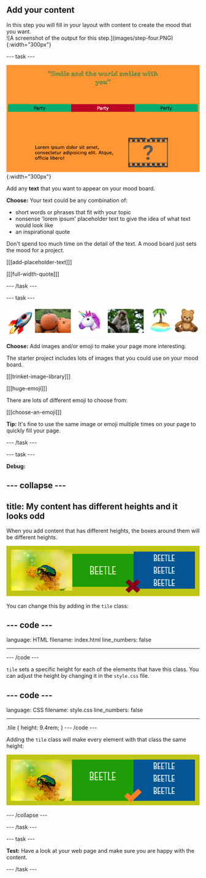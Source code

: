 ## Add your content

<div style="display: flex; flex-wrap: wrap">
<div style="flex-basis: 200px; flex-grow: 1; margin-right: 15px;">
In this step you will fill in your layout with content to create the mood that you want. 
</div>
<div>
![A screenshot of the output for this step.](images/step-four.PNG){:width="300px"}
</div>
</div>

--- task ---

![Examples of text in a strip.](images/text-examples.png){:width="300px"}

Add any **text** that you want to appear on your mood board. 

**Choose:** Your text could be any combination of:
+ short words or phrases that fit with your topic
+ nonsense 'lorem ipsum' placeholder text to give the idea of what text would look like
+ an inspirational quote

Don't spend too much time on the detail of the text. A mood board just sets the mood for a project. 

[[[add-placeholder-text]]]

[[[full-width-quote]]]

--- /task ---

--- task ---

![Examples of images and emoji in a strip.](images/image-emoji-strip.png)

**Choose:** Add images and/or emoji to make your page more interesting. 

The starter project includes lots of images that you could use on your mood board. 

[[[trinket-image-library]]]

[[[huge-emoji]]]

There are lots of different emoji to choose from:

[[[choose-an-emoji]]]

**Tip:** It's fine to use the same image or emoji multiple times on your page to quickly fill your page. 

--- /task ---

--- task ---

**Debug:**

--- collapse ---
---
title: My content has different heights and it looks odd
---

When you add content that has different heights, the boxes around them will be different heights. 

![A screenshot of a webpage where the content are different heights.](images/different-heights.png)

You can change this by adding in the `tile` class:

--- code ---
---
language: HTML
filename: index.html
line_numbers: false
 
---
<div class="tile">
--- /code ---

`tile` sets a specific height for each of the elements that have this class. You can adjust the height by changing it in the `style.css` file.

--- code ---
---
language: CSS
filename: style.css
line_numbers: false
 
---
.tile {
  height: 9.4rem;
}
--- /code ---

Adding the `tile` class will make every element with that class the same height:

![A screenshot of a webpage where the content are the same height.](images/same-height.png)

--- /collapse ---

--- /task ---

--- task ---

**Test:** Have a look at your web page and make sure you are happy with the content. 

--- /task ---
